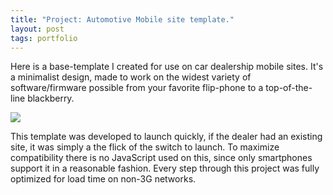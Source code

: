 ```yaml
---
title: "Project: Automotive Mobile site template."
layout: post
tags: portfolio
---
```


Here is a base-template I created for use on car dealership mobile sites. It's a
minimalist design, made to work on the widest variety of software/firmware
possible from your favorite flip-phone to a top-of-the-line blackberry.<!--more--> 

![](http://i.imgur.com/RZ5ljU2.jpg)

This template was developed to launch quickly, if the dealer had an
existing site, it was simply a the flick of the switch to launch. To maximize
compatibility there is no JavaScript used on this, since only
smartphones support it in a reasonable fashion. Every step through this project was fully optimized
for load time on non-3G networks.

